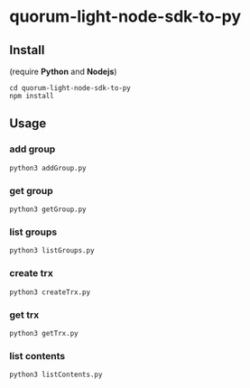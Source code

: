 # quorum-light-node-sdk-to-py

## Install

(require **Python** and **Nodejs**)

```
cd quorum-light-node-sdk-to-py                                       
npm install
```

## Usage

### add group
```
python3 addGroup.py
```


### get group
```
python3 getGroup.py
```

### list groups
```
python3 listGroups.py
```

### create trx
```
python3 createTrx.py
```

### get trx
```
python3 getTrx.py
```

### list contents
```
python3 listContents.py
```
